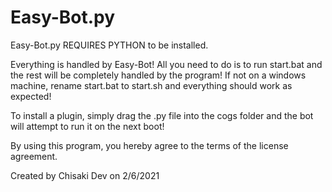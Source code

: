 # Easy-Bot.py
Easy-Bot.py REQUIRES PYTHON to be installed.

Everything is handled by Easy-Bot! All you need to do is to run start.bat and the rest will be completely handled by the program!
If not on a windows machine, rename start.bat to start.sh and everything should work as expected!

To install a plugin, simply drag the .py file into the cogs folder and the bot will attempt to run it on the next boot!

By using this program, you hereby agree to the terms of the license agreement.

Created by Chisaki Dev on 2/6/2021
